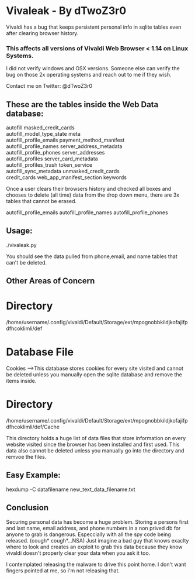 # Vivaleak - By dTwoZ3r0
Vivaldi has a bug that keeps persistent personal info in sqlite tables even after clearing browser history.

### This affects all versions of Vivaldi Web Browser < 1.14 on Linux Systems. 
I did not verify windows and OSX versions. Someone else can verify the bug on those 2x operating systems and reach out to me if they wish.

Contact me on Twitter: @dTwoZ3r0
## These are the tables inside the Web Data database:

autofill                   masked_credit_cards      
autofill_model_type_state  meta                     
autofill_profile_emails    payment_method_manifest  
autofill_profile_names     server_address_metadata  
autofill_profile_phones    server_addresses         
autofill_profiles          server_card_metadata     
autofill_profiles_trash    token_service            
autofill_sync_metadata     unmasked_credit_cards    
credit_cards               web_app_manifest_section 
keywords

Once a user clears their browsers history and checked all boxes and chooses to delete (all time) data  from the drop down menu, there are 3x tables that cannot be erased.

autofill_profile_emails
autofill_profile_names
autofill_profile_phones

## Usage:

./vivaleak.py

You should see the data pulled from phone,email, and name tables that can't be deleted.

## Other Areas of Concern

# Directory
/home/username/.config/vivaldi/Default/Storage/ext/mpognobbkildjkofajifpdfhcoklimli/def


# Database File
Cookies 
-->This database stores cookies for every site visited and cannot be deleted unless you manually open the sqlite database and remove the items inside.

# Directory
/home/username/.config/vivaldi/Default/Storage/ext/mpognobbkildjkofajifpdfhcoklimli/def/Cache

This directory holds a huge list of data files that store information on every website visited since the browser has been installed and first used. This data also cannot be deleted
unless you manually go into the directory and remvoe the files.

## Easy Example: 

hexdump -C datafilename new_text_data_filename.txt

## Conclusion
Securing personal data has become a huge problem. Storing a persons first and last name, email address, and phone numbers in a non prived db for anyone to grab is
dangerous. Especcially with all the spy code being released. (cough* cough*...NSA) Just imagine a bad guy that knows exaclty where to look and creates an exploit to
grab this data because they know vivaldi doesn't properly clear your data when you ask it too.

I contemplated releasing the malware to drive this point home. I don't want fingers pointed at me, so i'm not releasing that.




